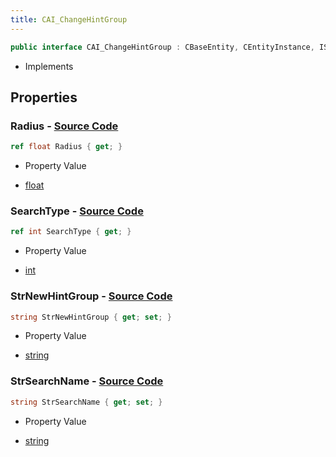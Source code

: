 ```yaml
---
title: CAI_ChangeHintGroup
---
```


```csharp
public interface CAI_ChangeHintGroup : CBaseEntity, CEntityInstance, ISchemaClass<CEntityInstance>, ISchemaClass<CBaseEntity>, ISchemaClass<CAI_ChangeHintGroup>, ISchemaField, ISchemaClass, INativeHandle
```

- Implements

## Properties

### **Radius** - [Source Code](https://github.com/swiftly-solution/swiftlys2/blob/main/managed/src/SwiftlyS2.Generated/Schemas/Interfaces/CAI_ChangeHintGroup.cs#L22)

```csharp
ref float Radius { get; }
```

- Property Value

- [float](https://learn.microsoft.com/dotnet/api/system.single)

### **SearchType** - [Source Code](https://github.com/swiftly-solution/swiftlys2/blob/main/managed/src/SwiftlyS2.Generated/Schemas/Interfaces/CAI_ChangeHintGroup.cs#L16)

```csharp
ref int SearchType { get; }
```

- Property Value

- [int](https://learn.microsoft.com/dotnet/api/system.int32)

### **StrNewHintGroup** - [Source Code](https://github.com/swiftly-solution/swiftlys2/blob/main/managed/src/SwiftlyS2.Generated/Schemas/Interfaces/CAI_ChangeHintGroup.cs#L20)

```csharp
string StrNewHintGroup { get; set; }
```

- Property Value

- [string](https://learn.microsoft.com/dotnet/api/system.string)

### **StrSearchName** - [Source Code](https://github.com/swiftly-solution/swiftlys2/blob/main/managed/src/SwiftlyS2.Generated/Schemas/Interfaces/CAI_ChangeHintGroup.cs#L18)

```csharp
string StrSearchName { get; set; }
```

- Property Value

- [string](https://learn.microsoft.com/dotnet/api/system.string)

